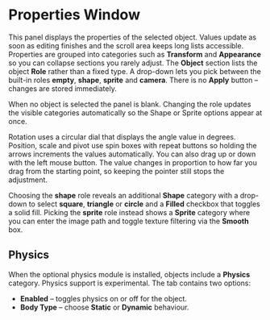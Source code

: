 # Properties Window

This panel displays the properties of the selected object. Values update as soon
as editing finishes and the scroll area keeps long lists accessible. Properties
are grouped into categories such as **Transform** and **Appearance** so you can
collapse sections you rarely adjust. The **Object** section lists the object
**Role** rather than a fixed type. A drop-down lets you pick between the
built-in roles **empty**, **shape**, **sprite** and **camera**. There is no **Apply**
button – changes are stored immediately.

When no object is selected the panel is blank. Changing the role updates the
visible categories automatically so the Shape or Sprite options appear at once.

Rotation uses a circular dial that displays the angle value in degrees.
Position, scale and pivot use spin boxes with repeat buttons so holding the
arrows increments the values automatically. You can also drag up or down
with the left mouse button. The value changes in proportion to how far you
drag from the starting point, so keeping the pointer still stops the
adjustment.

Choosing the **shape** role reveals an additional **Shape** category
with a drop-down to select **square**, **triangle** or **circle** and a
**Filled** checkbox that toggles a solid fill. Picking
the **sprite** role instead shows a **Sprite** category where you can
enter the image path and toggle texture filtering via the **Smooth** box.

## Physics

When the optional physics module is installed, objects include a **Physics**
category. Physics support is experimental. The tab contains two options:

- **Enabled** – toggles physics on or off for the object.
- **Body Type** – choose **Static** or **Dynamic** behaviour.
